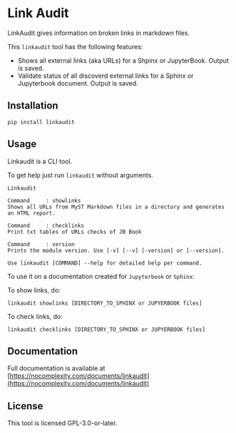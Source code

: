 # Link Audit

LinkAudit gives information on broken links in markdown files.

This `linkaudit` tool has the following features:

* Shows all external links (aka URLs) for a Shpinx or JupyterBook. Output is saved.
* Validate status of all discoverd external links for a Sphinx or Jupyterbook document. Output is saved.


## Installation

```
pip install linkaudit

```


## Usage

Linkaudit is a CLI tool.

To get help just run `linkaudit` without arguments.
```shell 
Linkaudit

Command 	: showlinks
Shows all URLs from MyST Markdown files in a directory and generates an HTML report.

Command 	: checklinks
Print txt tables of URLs checks of JB Book

Command 	: version
Prints the module version. Use [-v] [--v] [-version] or [--version].

Use linkaudit [COMMAND] --help for detailed help per command.
```

To use it on a  documentation created for `Jupyterbook` or `Sphinx`:

To show links, do:
```
linkaudit showlinks [DIRECTORY_TO_SPHINX or JUPYERBOOK files]
```

To check links, do:
```
linkaudit checklinks [DIRECTORY_TO_SPHINX or JUPYERBOOK files]
```

## Documentation
Full documentation is available at [https://nocomplexity.com/documents/linkaudit](https://nocomplexity.com/documents/linkaudit)

## License

This tool is licensed  GPL-3.0-or-later. 

